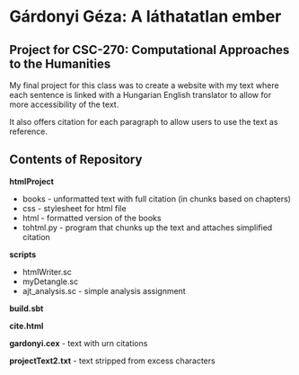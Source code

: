 # Gárdonyi Géza: A láthatatlan ember
## Project for CSC-270: Computational Approaches to the Humanities


My final project for this class was to create a website with my text where each sentence is linked with a Hungarian English translator to allow for more accessibility of the text.

It also offers citation for each paragraph to allow users to use the text as reference.


## Contents of Repository

**htmlProject**
  - books - unformatted text with full citation (in chunks based on chapters)
  - css - stylesheet for html file
  - html - formatted version of the books
  - tohtml.py - program that chunks up the text and attaches simplified citation

**scripts**
  - htmlWriter.sc
  - myDetangle.sc
  - ajt_analysis.sc - simple analysis assignment


**build.sbt**

**cite.html**

**gardonyi.cex** - text with urn citations

**projectText2.txt** - text stripped from excess characters
